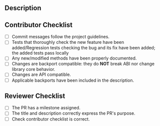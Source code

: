 <!-- Provide a general summary of your changes in the Title above -->
<!-- It must be meaningful and coherent with the changes -->

<!--
    If this PR is still a Work in Progress [WIP], please open it as DRAFT.
    Please consider if any label should be added to this PR.
    If no code has been changed, please add `skip-ci` label.
    If opening the PR as Draft, please consider adding `no-test` label to only build the code but not run CI.
    If documentation PR is still pending, please add `doc-pending` label.
-->

## Description

<!--
    Describe changes in detail.
    This includes depicting the context, use case or current behavior and describe the proposed changes.
    If several features/bug fixes are included with these changes, please consider opening separated pull requests.
-->

<!--
    In case of bug fixes, please provide the list of supported branches where this fix should be also merged.
    Please uncomment following line, adjusting the corresponding target branches for the backport.
-->
<!-- @Mergifyio backport 4.1.x 3.3.x 2.1.x -->

<!-- If an issue is already opened, please uncomment next line with the corresponding issue number. -->
<!-- Fixes #(issue) -->

<!-- In case the changes are built over a previous pull request, please uncomment next line. -->
<!-- This PR depends on #(PR) and must be merged after that one. -->

## Contributor Checklist

<!--
    - If any of the elements of the following checklist is not applicable, substitute the checkbox [ ] by _N/A_:
    - If any of the elements of the following checklist is not fulfilled on purpose, please provide a reason and substitute the checkbox [ ] with ❌: or __NO__:.
-->

- [ ] Commit messages follow the project guidelines. <!-- External contributors should sign the DCO. Fast DDS developers must also refer to the internal Redmine task. -->
- [ ] Tests that thoroughly check the new feature have been added/Regression tests checking the bug and its fix have been added; the added tests pass locally
- [ ] Any new/modified methods have been properly documented.
- [ ] Changes are backport compatible: they do **NOT** break ABI nor change library core behavior. <!-- Bug fixes should be ABI compatible if possible so a backport to previous affected releases can be made. -->
- [ ] Changes are API compatible. <!-- Public API must not be broken within the same major release. -->
- [ ] Applicable backports have been included in the description.

## Reviewer Checklist

- [ ] The PR has a milestone assigned.
- [ ] The title and description correctly express the PR's purpose.
- [ ] Check contributor checklist is correct.
